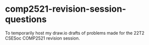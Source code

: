 # comp2521-revision-session-questions

To temporarily host my draw.io drafts of problems made for the 22T2 CSESoc COMP2521 revision session.
